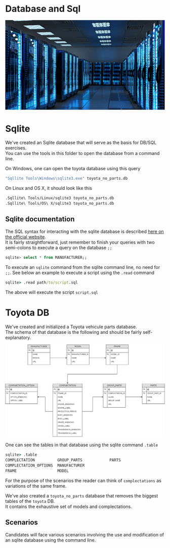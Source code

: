 # Database and Sql

![DB Server room](img/db_banner.png)

# Sqlite

We've created an Sqlite database that will serve as the basis for DB/SQL exercises.  
You can use the tools in this folder to open the database from a command line.  

On Windows, one can open the toyota database using this query
```cmd
"Sqllite Tools\Windows\sqlite3.exe" toyota_no_parts.db
```
On Linux and OS X, it should look like this
```sh
.Sqllite\ Tools/Linux/sqlite3 toyota_no_parts.db
.Sqllite\ Tools/OS\ X/sqlite3 toyota_no_parts.db
```

## Sqlite documentation

The SQL syntax for interacting with the sqlite database is described [here on the official website](https://www.sqlite.org/lang.html).  
It is fairly straightforward, just remember to finish your queries with two semi-colons to execute a query on the database `;;`  

```sql
sqlite> select * from MANUFACTURER;;
```

To execute an `sqlite` command from the sqlite command line, no need for `;;`. See below an example to execute a script using the `.read` command
```cmd
sqlite> .read path/to/script.sql
```
The above will execute the script `script.sql`

# Toyota DB

We've created and initialized a Toyota vehicule parts database.  
The schema of that database is the following and should be fairly self-explanatory.  

![Toyota DB](img/toyota_parts.drawio.png)

One can see the tables in that database using the sqlite command `.table`
```cmd
sqlite> .table
COMPLECTATION          GROUP_PARTS            PARTS
COMPLECTATION_OPTIONS  MANUFACTURER
FRAME                  MODEL
```

For the purpose of the scenarios the reader can think of `complectations` as variations of the same frame.

We've also created a `toyota_no_parts` database that removes the biggest tables of the `toyota` DB.  
It contains the exhaustive set of models and complectations.  

## Scenarios

Candidates will face various scenarios involving the use and modification of an sqlite database using the command line.  
